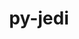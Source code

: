 ---
title: "py-jedi"
layout: cache
categories: [package, develop-2025-04-06]
meta: {"compilers": ["none"], "num_specs": 8, "num_specs_by_stack": {"data-vis-sdk": 1, "developer-tools-aarch64-linux-gnu": 1, "developer-tools-darwin": 1, "developer-tools-x86_64_v3-linux-gnu": 1, "e4s": 2, "e4s-neoverse-v2": 2, "root": 8}, "oss": ["centos7", "rhel8", "sequoia", "ubuntu20.04", "ubuntu22.04"], "platforms": ["darwin", "linux"], "stacks": ["data-vis-sdk", "developer-tools-aarch64-linux-gnu", "developer-tools-darwin", "developer-tools-x86_64_v3-linux-gnu", "e4s", "e4s-neoverse-v2", "root"], "targets": ["aarch64", "neoverse_v2", "x86_64_v3"], "versions": ["0.19.2"]}
spec_details: [{"compiler": "none", "hash": "c3qitr2ms7xlqybwugc3liiai5tvtflc", "os": "ubuntu22.04", "platform": "linux", "size": "-", "stacks": ["e4s", "root"], "target": "x86_64_v3", "variants": ["build_system=python_pip"], "versions": ["0.19.2"]}, {"compiler": "none", "hash": "eznsn72yuvim5jskopcwjoddatifbtbn", "os": "ubuntu22.04", "platform": "linux", "size": "-", "stacks": ["e4s-neoverse-v2", "root"], "target": "neoverse_v2", "variants": ["build_system=python_pip"], "versions": ["0.19.2"]}, {"compiler": "none", "hash": "gjfzfdbuc253imos2ss5qi7m6vk2mmsq", "os": "ubuntu22.04", "platform": "linux", "size": "-", "stacks": ["e4s-neoverse-v2", "root"], "target": "neoverse_v2", "variants": ["build_system=python_pip"], "versions": ["0.19.2"]}, {"compiler": "none", "hash": "gpwnqq3hakzwko6qgvjtqi33imlqvidl", "os": "ubuntu22.04", "platform": "linux", "size": "-", "stacks": ["e4s", "root"], "target": "x86_64_v3", "variants": ["build_system=python_pip"], "versions": ["0.19.2"]}, {"compiler": "none", "hash": "jq67ad7u3q25uxv2uvaxhbsxprfzxqhj", "os": "ubuntu20.04", "platform": "linux", "size": "-", "stacks": ["data-vis-sdk", "root"], "target": "x86_64_v3", "variants": ["build_system=python_pip"], "versions": ["0.19.2"]}, {"compiler": "none", "hash": "kd2bdfz7zuikjfr6lmdgncnex7qxb3im", "os": "rhel8", "platform": "linux", "size": "-", "stacks": ["developer-tools-aarch64-linux-gnu", "root"], "target": "aarch64", "variants": ["build_system=python_pip"], "versions": ["0.19.2"]}, {"compiler": "none", "hash": "w677neiqxbyxe75r4mmpc24gmycjede6", "os": "centos7", "platform": "linux", "size": "-", "stacks": ["developer-tools-x86_64_v3-linux-gnu", "root"], "target": "x86_64_v3", "variants": ["build_system=python_pip"], "versions": ["0.19.2"]}, {"compiler": "none", "hash": "wchnp26xrindadmyc5ngewktzk6ydimi", "os": "sequoia", "platform": "darwin", "size": "-", "stacks": ["developer-tools-darwin", "root"], "target": "aarch64", "variants": ["build_system=python_pip"], "versions": ["0.19.2"]}]
---